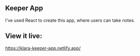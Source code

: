 
## Keeper App
I've used React to create this app, where users can take notes.
## View it live:
https://klara-keeper-app.netlify.app/
